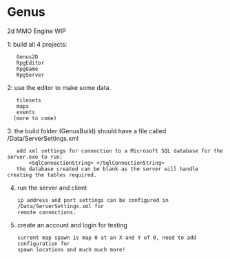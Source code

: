# Genus
2d MMO Engine WIP

 1: build all 4 projects:
 
       Genus2D
       RpgEditor
       RpgGame
       RpgServer
       
 2: use the editor to make some data.
 
       tilesets
       maps
       events
      (more to come)
 
 3: the build folder (GenusBuild) should have a file called /Data/ServerSettings.xml
 
       add xml settings for connection to a Microsoft SQL database for the server.exe to run:
           <SqlConnectionString> </SqlConnectionString>
       the database created can be blank as the server will handle creating the tables required.
       
 4. run the server and client
 
        ip address and port settings can be configured in /Data/ServerSettings.xml for
        remote connections.
    
 5. create an account and login for testing
 
        current map spawn is map 0 at an X and Y of 0, need to add configuration for
        spawn locations and much much more!
